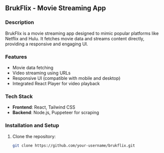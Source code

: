 
## BrukFlix - Movie Streaming App

### Description
BrukFlix is a movie streaming app designed to mimic popular platforms like Netflix and Hulu. It fetches movie data and streams content directly, providing a responsive and engaging UI.

### Features
- Movie data fetching
- Video streaming using URLs
- Responsive UI (compatible with mobile and desktop)
- Integrated React Player for video playback

### Tech Stack
- **Frontend**: React, Tailwind CSS
- **Backend**: Node.js, Puppeteer for scraping

### Installation and Setup
1. Clone the repository:
   ```bash
   git clone https://github.com/your-username/brukflix.git
